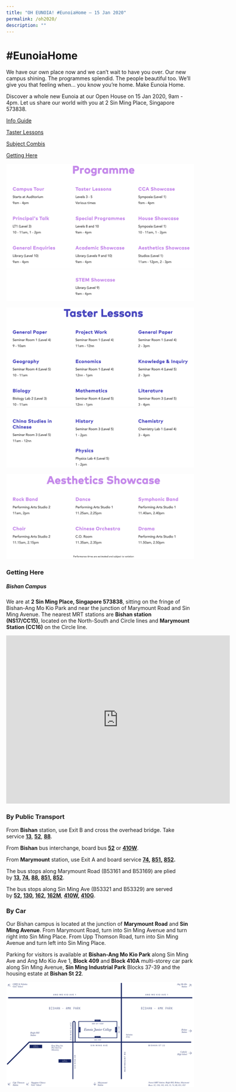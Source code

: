 ```yaml
---
title: "OH EUNOIA! #EunoiaHome – 15 Jan 2020"
permalink: /oh2020/
description: ""
---
```

#EunoiaHome
===========

We have our own place now and we can’t wait to have you over. Our new campus shining. The programmes splendid. The people beautiful too.&nbsp;We’ll give you that feeling when... you know you’re home. Make Eunoia Home.

Discover a whole new Eunoia at our Open House on 15 Jan 2020, 9am - 4pm. Let us share our&nbsp;world with you&nbsp;at 2 Sin Ming Place, Singapore 573838.

[Info Guide](/files/OH2020-Guide.pdf)

[Taster Lessons](#lessons)

[Subject Combis](/files/EJC-SCOPE-2020.pdf)

[Getting Here](#directions)

![](/images/oh2020-1.png)
![](/images/oh2020-2.png)

<a id="lessons"></a>

![](/images/oh2020-3.png)
![](/images/oh2020-4.png)

![](/images/oh2020-5.png)

<a id="directions"></a>

### Getting Here

##### Bishan Campus

We are at&nbsp;**2 Sin Ming Place, Singapore 573838**, sitting on the fringe of Bishan-Ang Mo Kio Park and near the junction of Marymount Road and Sin Ming Avenue.&nbsp;The nearest MRT stations are&nbsp;**Bishan station (NS17/CC15)**,&nbsp;located on the North-South and Circle lines and&nbsp;**Marymount Station (CC16)**&nbsp;on the Circle line.

<center><iframe loading="lazy" allowfullscreen="" style="border:0;" height="450" width="600" src="https://www.google.com/maps/embed?pb=!1m14!1m8!1m3!1d7977.380142485182!2d103.839453!3d1.362617!3m2!1i1024!2i768!4f13.1!3m3!1m2!1s0x31da1720c9491505%3A0xd9f87900dc76ff4!2s2%20Sin%20Ming%20Pl%2C%20Singapore%20573838!5e0!3m2!1sen!2sus!4v1676049872845!5m2!1sen!2sus"></iframe></center>

### By Public Transport

From&nbsp;**Bishan**&nbsp;station, use Exit B and cross the overhead bridge. Take service&nbsp;**[13](https://www.transitlink.com.sg/eservice/eguide/service_route.php?service=13)**,&nbsp;**[52](https://www.transitlink.com.sg/eservice/eguide/service_route.php?service=52)**[,](https://www.transitlink.com.sg/eservice/eguide/service_route.php?service=52)&nbsp;**[88](https://www.transitlink.com.sg/eservice/eguide/service_route.php?service=88)**.

From&nbsp;**Bishan**&nbsp;bus interchange, board bus&nbsp;**[52](https://www.transitlink.com.sg/eservice/eguide/service_route.php?service=52)**&nbsp;or&nbsp;**[410W](https://www.transitlink.com.sg/eservice/eguide/service_route.php?service=410W)**.&nbsp;

From&nbsp;**Marymount**&nbsp;station, use Exit A and board service&nbsp;**[74](https://www.transitlink.com.sg/eservice/eguide/service_route.php?service=74),&nbsp;[851](https://www.transitlink.com.sg/eservice/eguide/service_route.php?service=851)**[**,**](https://www.transitlink.com.sg/eservice/eguide/service_route.php?service=851)&nbsp;**[852](https://www.transitlink.com.sg/eservice/eguide/service_route.php?service=852).**

The bus stops along Marymount Road (B53161 and B53169) are plied by&nbsp;**[13](https://www.transitlink.com.sg/eservice/eguide/service_route.php?service=13),&nbsp;[74](https://www.transitlink.com.sg/eservice/eguide/service_route.php?service=74),&nbsp;[88](https://www.transitlink.com.sg/eservice/eguide/service_route.php?service=88),&nbsp;[851](https://www.transitlink.com.sg/eservice/eguide/service_route.php?service=851)[,](https://www.transitlink.com.sg/eservice/eguide/service_route.php?service=851)&nbsp;[852](https://www.transitlink.com.sg/eservice/eguide/service_route.php?service=852)**.&nbsp;

The bus stops along Sin Ming Ave (B53321 and B53329) are served by&nbsp;**[52](https://www.transitlink.com.sg/eservice/eguide/service_route.php?service=52),&nbsp;[130](https://www.transitlink.com.sg/eservice/eguide/service_route.php?service=130),&nbsp;[162](https://www.transitlink.com.sg/eservice/eguide/service_route.php?service=162),&nbsp;[162M](https://www.transitlink.com.sg/eservice/eguide/service_route.php?service=162M)**,&nbsp;**[410W](https://www.transitlink.com.sg/eservice/eguide/service_route.php?service=410W),&nbsp;[410G](https://www.transitlink.com.sg/eservice/eguide/service_route.php?service=410G)**.

### By&nbsp;Car

Our Bishan campus is located at the junction of&nbsp;**Marymount Road**&nbsp;and&nbsp;**Sin Ming Avenue**. From Marymount Road, turn into Sin Ming Avenue and turn right into Sin Ming Place. From Upp Thomson Road, turn into Sin Ming Avenue and turn left into Sin Ming Place.&nbsp;

Parking for visitors is available at&nbsp;**Bishan-Ang Mo Kio Park**&nbsp;along Sin Ming Ave and Ang Mo Kio Ave 1,&nbsp;**Block 409**&nbsp;and&nbsp;**Block 410A**&nbsp;multi-storey car park along Sin Ming Avenue,&nbsp;**Sin Ming Industrial Park**&nbsp;Blocks 37-39 and the housing estate at&nbsp;**Bishan St 22**.

![](/images/Bishan-Location.png)